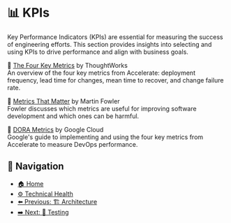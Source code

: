 # 📊 KPIs

Key Performance Indicators (KPIs) are essential for measuring the success of engineering efforts. This section provides insights into selecting and using KPIs to drive performance and align with business goals.

📄 [The Four Key Metrics](https://www.thoughtworks.com/radar/techniques/four-key-metrics) by ThoughtWorks  
An overview of the four key metrics from Accelerate: deployment frequency, lead time for changes, mean time to recover, and change failure rate.

📄 [Metrics That Matter](https://martinfowler.com/articles/useOfMetrics.html) by Martin Fowler  
Fowler discusses which metrics are useful for improving software development and which ones can be harmful.

🔗 [DORA Metrics](https://cloud.google.com/blog/products/devops-sre/using-the-four-keys-to-measure-your-devops-performance) by Google Cloud  
Google's guide to implementing and using the four key metrics from Accelerate to measure DevOps performance.

## 🧭 Navigation

- [🏠 Home](../../README.md)
- [⚙️ Technical Health](../README.md)
- [⬅️ Previous: 🏗️ Architecture](architecture.md)
- [➡️ Next: 🧪 Testing](testing.md)
